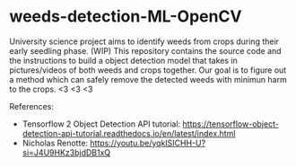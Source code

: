# weeds-detection-ML-OpenCV
University science project aims to identify weeds from crops during their early seedling phase. (WIP)
This repository contains the source code and the instructions to build a object detection model that takes in pictures/videos of both weeds and crops together. Our goal is to figure out a method which can safely remove the detected weeds with minimun harm to the crops. <3 <3 <3

References: 
- Tensorflow 2 Object Detection API tutorial: https://tensorflow-object-detection-api-tutorial.readthedocs.io/en/latest/index.html
- Nicholas Renotte: https://youtu.be/yqkISICHH-U?si=J4U9HKz3bjdDB1xQ
